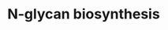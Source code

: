 ---
annotations:
- id: PW:0000432
  parent: regulatory pathway
  type: Pathway Ontology
  value: protein modification pathway
- id: PW:0000192
  parent: classic metabolic pathway
  type: Pathway Ontology
  value: N-linked glycan biosynthetic pathway
authors:
- Khanspers
- Egonw
- Eweitz
citedin: ''
communities: []
description: This pathways describes the biosynthesis of N-linked (Asparagine-linked)
  glycans, to form glycoproteins. This process is a type of co-translational and post-translational
  modification and sometimes referred to as N-linked glycosylation. Glycosylation
  is important for many processes, including  protein folding and cell-cell adhesion
  and immune function.  This pathway was modeled based on Figure 9.3 and 9.4 from
  [Essentials of Glycobiology [Internet]. 3rd edition](https://www.ncbi.nlm.nih.gov/books/NBK453020/),
  Figure 17.1 from [Dall'Olio](https://link.springer.com/chapter/10.1007/978-981-13-2835-0_17)
  and [KEGG]9https://www.genome.jp/pathway/hsa005100.
last-edited: 2025-03-08
ndex: null
organisms:
- Homo sapiens
redirect_from:
- /index.php/Pathway:WP5153
- /instance/WP5153
- /instance/WP5153_r137687
revision: r137687
schema-jsonld:
- '@context': https://schema.org/
  '@id': https://wikipathways.github.io/pathways/WP5153.html
  '@type': Dataset
  creator:
    '@type': Organization
    name: WikiPathways
  description: This pathways describes the biosynthesis of N-linked (Asparagine-linked)
    glycans, to form glycoproteins. This process is a type of co-translational and
    post-translational modification and sometimes referred to as N-linked glycosylation.
    Glycosylation is important for many processes, including  protein folding and
    cell-cell adhesion and immune function.  This pathway was modeled based on Figure
    9.3 and 9.4 from [Essentials of Glycobiology [Internet]. 3rd edition](https://www.ncbi.nlm.nih.gov/books/NBK453020/),
    Figure 17.1 from [Dall'Olio](https://link.springer.com/chapter/10.1007/978-981-13-2835-0_17)
    and [KEGG]9https://www.genome.jp/pathway/hsa005100.
  keywords:
  - ALG1
  - ALG10
  - ALG10B
  - ALG11
  - ALG12
  - ALG13
  - ALG14
  - ALG2
  - ALG3
  - ALG5
  - ALG6
  - ALG8
  - ALG9
  - B4GALT1
  - B4GALT2
  - B4GALT3
  - D-mannose 1-phosphate
  - DAD1
  - DDOST
  - DOLK
  - DOLPP1
  - DPAGT1
  - DPM1
  - DPM2
  - DPM3
  - Dolichol
  - Dolichyl diphosphate
  - Dolichyl phosphate
  - Dolichyl phosphate D-mannose
  - Dolichyl β-D-glucosyl phosphate
  - FUT8
  - Fructose-6-phosphate
  - G00001
  - G00002
  - G00003
  - G00004
  - G00005
  - G00006
  - G00007
  - G00008
  - G00009
  - G00010
  - G00011
  - G00012
  - G00013
  - G00014
  - G00015
  - G00016
  - G00017
  - G00018
  - G00019
  - G00020
  - G00021
  - G00022
  - G00171
  - G10526
  - G10595
  - G10596
  - G10597
  - G10598
  - G10599
  - G10694
  - GANAB
  - GDP-D-mannose
  - GMPPA
  - GMPPB
  - GPI
  - Glucose 6-phosphate
  - MAN1A1
  - MAN1A2
  - MAN1B1
  - MAN1C1
  - MAN2A1
  - MAN2A2
  - MGAT1
  - MGAT2
  - MGAT3
  - MGAT4A
  - MGAT4B
  - MGAT4C
  - MGAT4D
  - MGAT5
  - MGAT5B
  - MOGS
  - MPDU1
  - MPI
  - Mannose-6-phosphate
  - PMM2
  - Polyprenol
  - RFT1
  - RPN1
  - RPN2
  - SRD5A3
  - ST6GAL1
  - ST6GAL2
  - STT3A
  - STT3B
  - TUSC3
  license: CC0
  name: N-glycan biosynthesis
seo: CreativeWork
title: N-glycan biosynthesis
wpid: WP5153
---